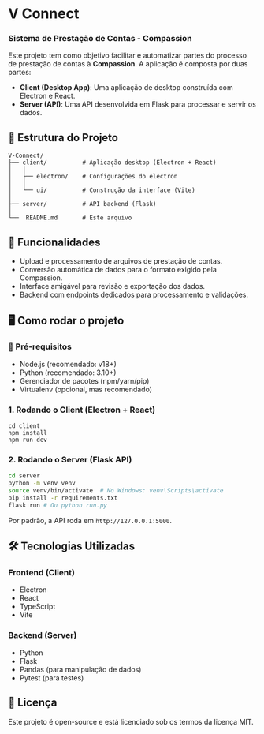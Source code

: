 # V Connect
  
### Sistema de Prestação de Contas - Compassion

  Este projeto tem como objetivo facilitar e automatizar partes do processo de prestação de contas à **Compassion**. A aplicação é composta por duas partes:

  - **Client (Desktop App)**: Uma aplicação de desktop construída com Electron e React.
  - **Server (API)**: Uma API desenvolvida em Flask para processar e servir os dados.

  ## 🧩 Estrutura do Projeto

  ```
  V-Connect/
  ├── client/          # Aplicação desktop (Electron + React)  
  │   │
  │   ├── electron/    # Configurações do electron
  │   │   
  │   └── ui/          # Construção da interface (Vite)          
  │
  ├── server/          # API backend (Flask)
  │
  └──  README.md       # Este arquivo
  ```

  ## 🚀 Funcionalidades

  - Upload e processamento de arquivos de prestação de contas.
  - Conversão automática de dados para o formato exigido pela Compassion.
  - Interface amigável para revisão e exportação dos dados.
  - Backend com endpoints dedicados para processamento e validações.

  ## 🖥️ Como rodar o projeto

  ### 🔧 Pré-requisitos

  - Node.js (recomendado: v18+)
  - Python (recomendado: 3.10+)
  - Gerenciador de pacotes (npm/yarn/pip)
  - Virtualenv (opcional, mas recomendado)

  ### 1. Rodando o Client (Electron + React)

  ```
  cd client
  npm install
  npm run dev
  ```


  ### 2. Rodando o Server (Flask API)

  ```bash
  cd server
  python -m venv venv
  source venv/bin/activate  # No Windows: venv\Scripts\activate
  pip install -r requirements.txt
  flask run # Ou python run.py
  ```

  Por padrão, a API roda em `http://127.0.0.1:5000`.

  ## 🛠️ Tecnologias Utilizadas

  ### Frontend (Client)
  - Electron
  - React
  - TypeScript
  - Vite

  ### Backend (Server)
  - Python
  - Flask
  - Pandas (para manipulação de dados)
  - Pytest (para testes)

  ## 📄 Licença

  Este projeto é open-source e está licenciado sob os termos da licença MIT.
